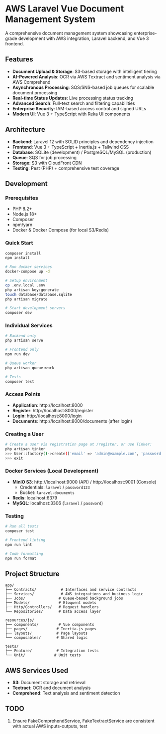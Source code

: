 # AWS Laravel Vue Document Management System

A comprehensive document management system showcasing enterprise-grade development with AWS integration, Laravel backend, and Vue 3 frontend.

## Features

- **Document Upload & Storage**: S3-based storage with intelligent tiering
- **AI-Powered Analysis**: OCR via AWS Textract and sentiment analysis via AWS Comprehend  
- **Asynchronous Processing**: SQS/SNS-based job queues for scalable document processing
- **Real-time Status Updates**: Live processing status tracking
- **Advanced Search**: Full-text search and filtering capabilities
- **Enterprise Security**: IAM-based access control and signed URLs
- **Modern UI**: Vue 3 + TypeScript with Reka UI components

## Architecture

- **Backend**: Laravel 12 with SOLID principles and dependency injection
- **Frontend**: Vue 3 + TypeScript + Inertia.js + Tailwind CSS
- **Database**: SQLite (development) / PostgreSQL/MySQL (production)
- **Queue**: SQS for job processing
- **Storage**: S3 with CloudFront CDN
- **Testing**: Pest (PHP) + comprehensive test coverage

## Development

### Prerequisites
- PHP 8.2+
- Node.js 18+
- Composer
- npm/yarn
- Docker & Docker Compose (for local S3/Redis)

### Quick Start
```bash
composer install
npm install

# Run docker services
docker-compose up -d

# Setup environment
cp .env.local .env
php artisan key:generate
touch database/database.sqlite
php artisan migrate

# Start development servers
composer dev
```

### Individual Services
```bash
# Backend only
php artisan serve

# Frontend only  
npm run dev

# Queue worker
php artisan queue:work

# Tests
composer test
```

### Access Points
- **Application**: http://localhost:8000
- **Register**: http://localhost:8000/register
- **Login**: http://localhost:8000/login
- **Documents**: http://localhost:8000/documents (after login)

### Creating a User
```bash
# Create a user via registration page at /register, or use Tinker:
php artisan tinker
>>> User::factory()->create(['email' => 'admin@example.com', 'password' => Hash::make('password')])
>>> exit
```

### Docker Services (Local Development)
- **MinIO S3**: http://localhost:9000 (API) / http://localhost:9001 (Console)
  - Credentials: `laravel` / `password123`
  - Bucket: `laravel-documents`
- **Redis**: localhost:6379
- **MySQL**: localhost:3306 (`laravel` / `password`)

### Testing
```bash
# Run all tests
composer test

# Frontend linting
npm run lint

# Code formatting
npm run format
```

## Project Structure

```
app/
├── Contracts/           # Interfaces and service contracts
├── Services/            # AWS integrations and business logic
├── Jobs/               # Queue-based background jobs
├── Models/             # Eloquent models
├── Http/Controllers/   # Request handlers
└── Repositories/       # Data access layer

resources/js/
├── components/         # Vue components
├── pages/             # Inertia.js pages
├── layouts/           # Page layouts
└── composables/       # Shared logic

tests/
├── Feature/           # Integration tests
└── Unit/             # Unit tests
```

## AWS Services Used

- **S3**: Document storage and retrieval
- **Textract**: OCR and document analysis
- **Comprehend**: Text analysis and sentiment detection

## TODO

1. Ensure FakeComprehendService, FakeTextractService are consistent with actual AWS inputs-outputs, test